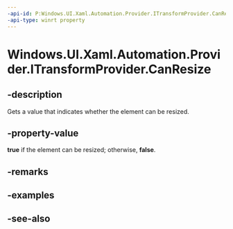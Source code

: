 ```yaml
---
-api-id: P:Windows.UI.Xaml.Automation.Provider.ITransformProvider.CanResize
-api-type: winrt property
---
```


<!-- Property syntax
public bool CanResize { get; }
-->

# Windows.UI.Xaml.Automation.Provider.ITransformProvider.CanResize

## -description
Gets a value that indicates whether the element can be resized.



## -property-value
**true** if the element can be resized; otherwise, **false**.

## -remarks

## -examples

## -see-also
